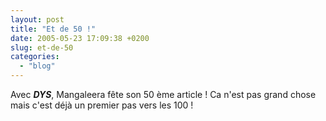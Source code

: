 ```yaml
---
layout: post
title: "Et de 50 !"
date: 2005-05-23 17:09:38 +0200
slug: et-de-50
categories:
  - "blog"
---
```


Avec **_DYS_**, Mangaleera fête son 50 ème article ! Ca n'est pas grand chose mais c'est déjà un premier pas vers les 100 !